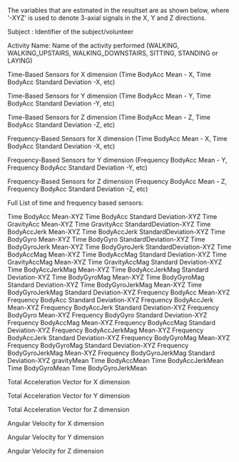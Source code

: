The variables that are estimated in the resultset are as shown below, where '-XYZ' is used to denote 3-axial signals in the X, Y and Z directions.  

Subject : Identifier of the subject/volunteer

Activity Name: Name of the activity performed (WALKING, WALKING_UPSTAIRS, WALKING_DOWNSTAIRS, SITTING, STANDING or LAYING)

Time-Based Sensors for X dimension (Time BodyAcc Mean - X, Time BodyAcc Standard Deviation -X, etc)

Time-Based Sensors for Y dimension (Time BodyAcc Mean - Y, Time BodyAcc Standard Deviation -Y, etc)

Time-Based Sensors for Z dimension (Time BodyAcc Mean - Z, Time BodyAcc Standard Deviation -Z, etc)

Frequency-Based Sensors for X dimension (Time BodyAcc Mean - X, Time BodyAcc Standard Deviation -X, etc)

Frequency-Based Sensors for Y dimension (Frequency BodyAcc Mean - Y, Frequency BodyAcc Standard Deviation -Y, etc)

Frequency-Based Sensors for Z dimension (Frequency BodyAcc Mean - Z, Frequency BodyAcc Standard Deviation -Z, etc)

Full List of time and frequency based sensors:

Time BodyAcc Mean-XYZ
Time BodyAcc Standard Deviation-XYZ
Time GravityAcc Mean-XYZ
Time GravityAcc StandardDeviation-XYZ
Time BodyAccJerk Mean-XYZ
Time BodyAccJerk StandardDeviation-XYZ
Time BodyGyro Mean-XYZ
Time BodyGyro StandardDeviation-XYZ
Time BodyGyroJerk Mean-XYZ
Time BodyGyroJerk StandardDeviation-XYZ
Time BodyAccMag Mean-XYZ
Time BodyAccMag Standard Deviation-XYZ
Time GravityAccMag Mean-XYZ
Time GravityAccMag Standard Deviation-XYZ
Time BodyAccJerkMag Mean-XYZ
Time BodyAccJerkMag Standard Deviation-XYZ
Time BodyGyroMag Mean-XYZ
Time BodyGyroMag Standard Deviation-XYZ
Time BodyGyroJerkMag Mean-XYZ
Time BodyGyroJerkMag Standard Deviation-XYZ
Frequency BodyAcc Mean-XYZ
Frequency BodyAcc Standard Deviation-XYZ
Frequency BodyAccJerk Mean-XYZ
Frequency BodyAccJerk Standard Deviation-XYZ
Frequency BodyGyro Mean-XYZ
Frequency BodyGyro Standard Deviation-XYZ
Frequency BodyAccMag Mean-XYZ
Frequency BodyAccMag Standard Deviation-XYZ
Frequency BodyAccJerkMag Mean-XYZ
Frequency BodyAccJerk Standard Deviation-XYZ
Frequency BodyGyroMag Mean-XYZ
Frequency BodyGyroMag Standard Deviation-XYZ
Frequency BodyGyroJerkMag Mean-XYZ
Frequency BodyGyroJerkMag Standard Deviation-XYZ
gravityMean
Time BodyAccMean
Time BodyAccJerkMean
Time BodyGyroMean
Time BodyGyroJerkMean

Total Acceleration Vector for X dimension

Total Acceleration Vector for Y dimension

Total Acceleration Vector for Z dimension

Angular Velocity for X dimension

Angular Velocity for Y dimension

Angular Velocity for Z dimension